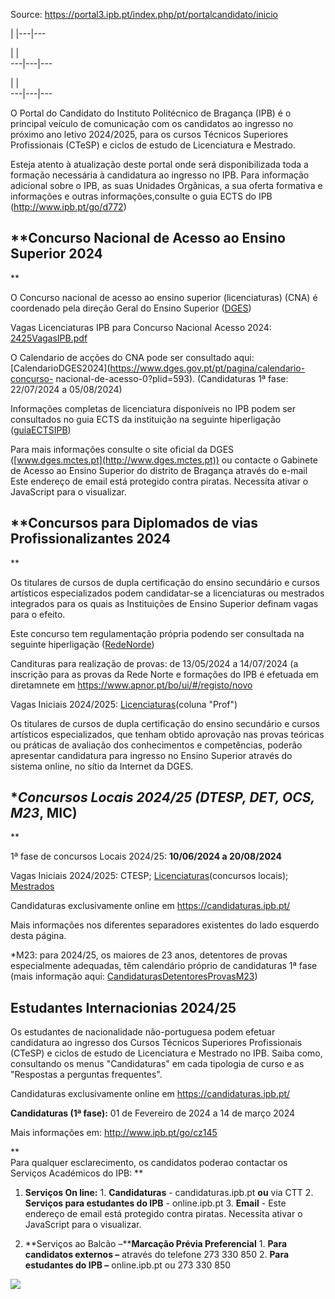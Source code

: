 Source: https://portal3.ipb.pt/index.php/pt/portalcandidato/inicio

| |---|---  
  
| |   
---|---|---  
  
| |   
---|---|---  
  
  

O Portal do Candidato do Instituto Politécnico de Bragança (IPB) é o principal
veículo de comunicação com os candidatos ao ingresso no próximo ano letivo
2024/2025, para os cursos Técnicos Superiores Profissionais (CTeSP) e ciclos
de estudo de Licenciatura e Mestrado.

Esteja atento à atualização deste portal onde será disponibilizada toda a
formação necessária à candidatura ao ingresso no IPB. Para informação
adicional sobre o IPB, as suas Unidades Orgânicas, a sua oferta formativa e
informações e outras informações,consulte o guia ECTS do IPB
(<http://www.ipb.pt/go/d772>)

## **Concurso Nacional de Acesso ao Ensino Superior 2024  
**

O Concurso nacional de acesso ao ensino superior (licenciaturas) (CNA) é
coordenado pela direção Geral do Ensino Superior
([DGES](https://www.dges.gov.pt/pt/pagina/informacao-geral-publico))

Vagas Licenciaturas IPB para Concurso Nacional Acesso 2024:
[2425VagasIPB.pdf](/uploads/sa/SA/2024_2025/2425VagasIPBVLicCNA.pdf)

O Calendario de acções do CNA pode ser consultado aqui:
[CalendarioDGES2024](https://www.dges.gov.pt/pt/pagina/calendario-concurso-
nacional-de-acesso-0?plid=593). (Candidaturas 1ª fase: 22/07/2024 a
05/08/2024)

Informações completas de licenciatura disponíveis no IPB podem ser consultados
no guia ECTS da instituição na seguinte hiperligação
([guiaECTSIPB](/index.php/pt/guiaects/cursos/licenciaturas))

Para mais informações consulte o site oficial da DGES
([www.dges.mctes.pt](http://www.dges.mctes.pt)) ou contacte o Gabinete de
Acesso ao Ensino Superior do distrito de Bragança através do e-mail Este
endereço de email está protegido contra piratas. Necessita ativar o JavaScript
para o visualizar.

## **Concursos para Diplomados de vias Profissionalizantes 2024  
**

Os titulares de cursos de dupla certificação do ensino secundário e cursos
artísticos especializados podem candidatar-se a licenciaturas ou mestrados
integrados para os quais as Instituições de Ensino Superior definam vagas para
o efeito.

Este concurso tem regulamentação própria podendo ser consultada na seguinte
hiperligação ([RedeNorde](http://www.apnor.pt/profissionais))

Candituras para realização de provas: de 13/05/2024 a 14/07/2024 (a inscrição
para as provas da Rede Norte e formações do IPB é efetuada em diretamnete em
<https://www.apnor.pt/bo/ui/#/registo/novo>

Vagas Iniciais 2024/2025:
[Licenciaturas](/uploads/sa/SA/2024_2025/2425VagasIPBVLicCNA.pdf)(coluna
"Prof")

Os titulares de cursos de dupla certificação do ensino secundário e cursos
artísticos especializados, que tenham obtido aprovação nas provas teóricas ou
práticas de avaliação dos conhecimentos e competências, poderão apresentar
candidatura para ingresso no Ensino Superior através do sistema online, no
sítio da Internet da DGES.  

## **Concursos Locais 2024/25 (DTESP, DET, OCS, M23*, MIC)  
**

1ª fase de concursos Locais 2024/25: **10/06/2024 a 20/08/2024**

Vagas Iniciais 2024/2025: CTESP;
[Licenciaturas](/uploads/sa/SA/2024_2025/2425VagasIPBVLicCNA.pdf)(concursos
locais); [Mestrados](/uploads/sa/SA/2024_2025/2425VagasMestradosIPB.pdf)

Candidaturas exclusivamente online em <https://candidaturas.ipb.pt/>

Mais informações nos diferentes separadores existentes do lado esquerdo desta
página.

 *M23: para 2024/25, os maiores de 23 anos, detentores de provas especialmente adequadas, têm calendário próprio de candidaturas 1ª fase (mais informação aqui: [CandidaturasDetentoresProvasM23](/index.php/pt/sa/maiores-de-23/candidaturas-aos-cursos-de-licenciatura))

## **Estudantes Internacionias 2024/25**

Os estudantes de nacionalidade não-portuguesa podem efetuar candidatura ao
ingresso dos Cursos Técnicos Superiores Profissionais (CTeSP) e ciclos de
estudo de Licenciatura e Mestrado no IPB. Saiba como, consultando os menus
"Candidaturas" em cada tipologia de curso e as "Respostas a perguntas
frequentes".

Candidaturas exclusivamente online em <https://candidaturas.ipb.pt/>

**Candidaturas (1ª fase):** 01 de Fevereiro de 2024 a 14 de março 2024

Mais informações em: [
](http://www.ipb.pt/go/cz145)<http://www.ipb.pt/go/cz145>

  **  
Para qualquer esclarecimento, os candidatos poderao contactar os Serviços
Académicos do IPB:  **

  1. **Serviços On line:**
    1. **Candidaturas** \- candidaturas.ipb.pt **ou** via CTT
    2. **Serviços para estudantes do IPB** \- online.ipb.pt
    3. **Email** \- Este endereço de email está protegido contra piratas. Necessita ativar o JavaScript para o visualizar.

  2. **Serviços ao Balcão –****Marcação Prévia Preferencial**
    1. **Para candidatos externos –** através do telefone 273 330 850
    2. **Para estudantes do IPB –** online.ipb.pt ou 273 330 850

  

  
  
  
[![](/images/portalcandidato/banner_hello_world_20180719.png)](http://portal3.ipb.pt/images/portalcandidato/2018_07_shanghairanking.png)  
  
  
  
